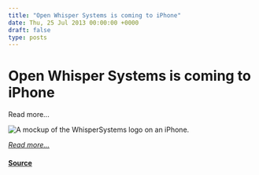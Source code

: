 ```yaml
---
title: "Open Whisper Systems is coming to iPhone"
date: Thu, 25 Jul 2013 00:00:00 +0000
draft: false
type: posts
---
```

# Open Whisper Systems is coming to iPhone





 Read more... 

![A mockup of the WhisperSystems logo on an iPhone.](/blog/images/redphone-ios-soon.png)

[_Read more..._](https://signal.org/blog/iphone-rsn/)

#### [Source](https://signal.org/blog/iphone-rsn/)

